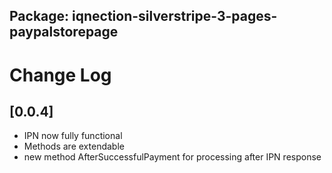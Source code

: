 ## Package: iqnection-silverstripe-3-pages-paypalstorepage
# Change Log


## [0.0.4]
- IPN now fully functional
- Methods are extendable
- new method AfterSuccessfulPayment for processing after IPN response